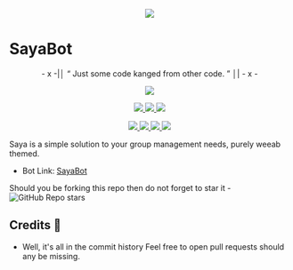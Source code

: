 <p align="center">
  <img src="https://dthezntil550i.cloudfront.net/nl/latest/nl1902201426381960008179947/1280_960/e8504f0d-a3a9-404d-9734-1ceea2d5753c.png">
</p>

# SayaBot

<p align="center">
- x -|│  “	Just some code kanged from other code. ”  │| - x -
</p>

</p>
<p align="center">
<a href="https://github.com/ShaDisNX255/Saya2Bot" alt="GitHub Repo"> <img src="https://img.shields.io/badge/Repo-SayaBot-red" /> </a>
<p align="center">
<a href="https://t.me/SayaAman_bot" alt="SayaBot Link"> <img src="https://img.shields.io/badge/Bot-SayaBot-blue" /> </a>
<a href="https://www.python.org/" alt="made-with-python"> <img src="https://img.shields.io/badge/Made%20with-Python-1f425f.svg?style=flat&logo=python&color=blue" /> </a>
<a href="https://github.com/AnimeKaizoku/SaitamaRobot/blob/master/LICENSE" alt="GPLv3 license"> <img src="https://img.shields.io/badge/License-GPLv3-blue.svg" /> </a>
</p>
<p align="center">
<a href="https://paypal.me/ShaDisNX255" alt="Donate!"> <img src="https://aleen42.github.io/badges/src/paypal.svg" /> </a>
<a href="https://t.me/SayaBot_News" alt="Telegram!"> <img src="https://aleen42.github.io/badges/src/telegram.svg" /> </a>
<a href="https://github.com/AnimeKaizoku/SaitamaRobot/graphs/commit-activity" alt="Maintenance"> <img src="https://img.shields.io/badge/Maintained%3F-yes-green.svg" /> </a>
<a href="https://makeapullrequest.com" alt="PRs Welcome"> <img src="https://img.shields.io/badge/PRs-welcome-brightgreen.svg?style=flat-square" /> </a>
</p>



Saya is a simple solution to your group management needs, purely weeab themed.

* Bot Link:  [SayaBot](https://t.me/SayaAman_bot)

Should you be forking this repo then do not forget to star it - <img alt="GitHub Repo stars" src="https://img.shields.io/github/stars/animekaizoku/saitamarobot?color=white&label=%F0%9F%8C%9F%20star">

## Credits 📍
* Well, it's all in the commit history 
Feel free to open pull requests should any be missing.
